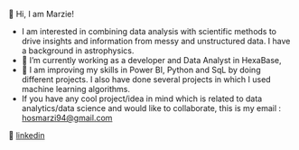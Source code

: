 👋 Hi, I am Marzie!
- I am interested in combining data analysis with scientific methods to drive insights and information from messy and unstructured data. I have a background in astrophysics.
- 🔭 I’m currently working as a developer and Data Analyst in HexaBase,
- 🌱 I am improving my skills in Power BI, Python and SqL by doing different projects. I also have done several projects in which I used machine learning algorithms. 
- If you have any cool project/idea in mind which is related to data analytics/data science and would like to collaborate, this is my email : hosmarzi94@gmail.com



👔 [linkedin][linkedin]

[linkedin]: https://linkedin.com/in/smarziehho94
